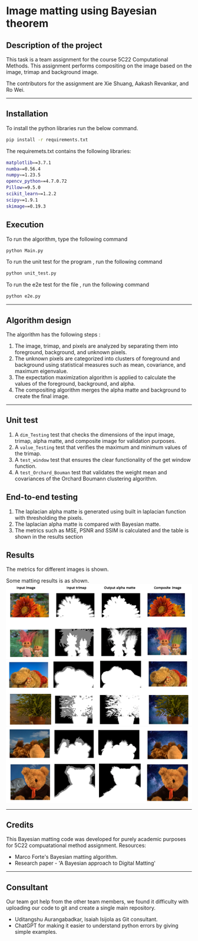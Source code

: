 # Image matting using Bayesian theorem

## Description of the project
This task is a team assignment for the course 5C22 Computational Methods. This assignment performs compositing on the image based on the image, trimap and background image.

The contributors for the assignment are Xie Shuang, Aakash Revankar, and Ro Wei.

---


## Installation 

To install the python libraries run the below command.

```sh                                 
pip install -r requirements.txt 
```

The requiremets.txt contains the following libraries:
```sh
matplotlib==3.7.1
numba==0.56.4
numpy==1.23.5
opencv_python==4.7.0.72
Pillow==9.5.0
scikit_learn==1.2.2
scipy==1.9.1
skimage==0.19.3
```

## Execution
To run the algorithm, type the following command

```sh
python Main.py
```
To run the unit test for the program , run the following command
```sh
python unit_test.py
```
To run the e2e test for the file , run the following command
```sh
python e2e.py
```


---

## Algorithm design
The algorithm has the following steps :

1. The image, trimap, and pixels are analyzed by separating them into foreground, background, and unknown pixels.
2. The unknown pixels are categorized into clusters of foreground and background using statistical measures such as mean, covariance, and maximum eigenvalue.
3. The expectation maximization algorithm is applied to calculate the values of the foreground, background, and alpha.
4. The compositing algorithm merges the alpha matte and background to create the final image.
---
## Unit test
1. A `dim_Testing` test that checks the dimensions of the input image, trimap, alpha matte, and composite image for validation purposes.
2. A `value_Testing` test that verifies the maximum and minimum values of the trimap.
3. A `test_window` test that ensures the clear functionality of the get window function.
4. A `test_Orchard_Bouman` test that validates the weight mean and covariances of the Orchard Boumann clustering algorithm.

## End-to-end testing
1. The laplacian alpha matte is generated using built in laplacian function with thresholding the pixels.
2. The laplacian alpha matte is compared with Bayesian matte.
3. The metrics such as MSE, PSNR and SSIM is calculated and the table is shown in the results section

## Results
The metrics for different images is shown.

Some matting results is as shown.
<img src="1.png" >
<img src="2.png" >
<img src="3.png" >



---
## Credits

This Bayesian matting code was developed for purely academic purposes for 5C22 compuatational method assignment.
Resources:
- Marco Forte's Bayesian matting algorithm.
- Research paper - 'A Bayesian approach to Digital Matting'

---
## Consultant 
Our team got help from the other team members, we found it difficulty with uploading our code to git and create a single main repository. 

- Uditangshu Aurangabadkar, Isaiah Isijola  as Git consultant.
- ChatGPT for making it easier to understand python errors by giving simple examples.






